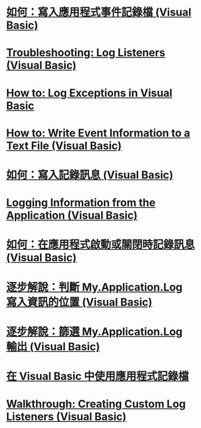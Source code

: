 # [如何：寫入應用程式事件記錄檔 (Visual Basic)](how-to-write-to-an-application-event-log.md)
# [Troubleshooting: Log Listeners (Visual Basic)](troubleshooting-log-listeners.md)
# [How to: Log Exceptions in Visual Basic](how-to-log-exceptions.md)
# [How to: Write Event Information to a Text File (Visual Basic)](how-to-write-event-information-to-a-text-file.md)
# [如何：寫入記錄訊息 (Visual Basic)](how-to-write-log-messages.md)
# [Logging Information from the Application (Visual Basic)](logging-information-from-the-application.md)
# [如何：在應用程式啟動或關閉時記錄訊息 (Visual Basic)](how-to-log-messages-when-the-application-starts-or-shuts-down.md)
# [逐步解說：判斷 My.Application.Log 寫入資訊的位置 (Visual Basic)](walkthrough-determining-where-my-application-log-writes-information.md)
# [逐步解說：篩選 My.Application.Log 輸出 (Visual Basic)](walkthrough-filtering-my-application-log-output.md)
# [在 Visual Basic 中使用應用程式記錄檔](working-with-application-logs.md)
# [Walkthrough: Creating Custom Log Listeners (Visual Basic)](walkthrough-creating-custom-log-listeners.md)
